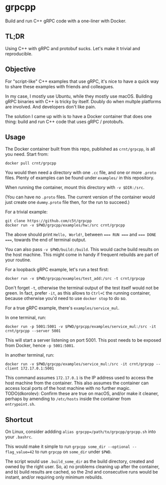 # grpcpp

Build and run C++ gRPC code with a one-liner with Docker.

## TL;DR

Using C++ with gRPC and protobuf sucks. Let's make it trivial and reproducible.

## Objective

For "script-like" C++ examples that use gRPC, it's nice to have a quick way to share these examples with friends and colleagues.

In my case, I mostly use Ubuntu, while they mostly use macOS. Building gRPC binaries with C++ is tricky by itself. Doubly do when multple platforms are involved. And developers don't like pain.

The solution I came up with is to have a Docker container that does one thing: build and run C++ code that uses gRPC / protobufs.

## Usage

The Docker container built from this repo, published as `crnt/grpcpp`, is all you need. Start from:

```
docker pull crnt/grpcpp
```

You would then need a directory with one `.cc` file, and one or more `.proto` files. Plenty of examples can be found under `examples/` in this repository.

When running the container, mount this directory with `-v $DIR:/src`.

(You can have no `.proto` files. The current version of the container would just create one `dummy.proto` file then, for the run to succeed.)

For a trivial example:

```
git clone https://github.com/c5t/grpcpp
docker run -v $PWD/grpcpp/examples/hw:/src crnt/grpcpp
```

The above should print `Hello, World!`, between `=== RUN ===` and `=== DONE ===`, towards the end of terminal output.

You can also pass `-v $PWD/build:/build`. This would cache build results on the host machine. This might come in handy if frequent rebuilds are part of your routine.

For a loopback gRPC example, let's run a test first:

```
docker run -v $PWD/grpcpp/examples/test_add:/src -t crnt/grpcpp
```

Don't forget `-t`, otherwise the terminal output of the test itself would not be green. In fact, prefer `-it`, as this allows to `Ctrl+C` the running container, because otherwise you'd need to use `docker stop` to do so.

For a true gRPC example, there's `examples/service_mul`.

In one terminal, run:

```
docker run -p 5001:5001 -v $PWD/grpcpp/examples/service_mul:/src -it crnt/grpcpp --server 5001
```

This will start a server listening on port 5001. This post needs to be exposed from Docker, hence `-p 5001:5001`.

In another terminal, run:

```
docker run -v $PWD/grpcpp/examples/service_mul:/src -it crnt/grpcpp --client 172.17.0.1:5001
```

This command assumes `172.17.0.1` is the IP address used to access the host machine from the container. This also assumes the container can access local ports of the host machine with no further magic. TODO(dkorolev): Confirm these are true on macOS, and/or make it cleaner, perhaps by amending to `/etc/hosts` inside the container from `entrypoint.sh`.

## Shortcut

On Linux, consider addding `alias grpcpp=/path/to/grpcpp/grpcpp.sh` into your `.bashrc`.

This would make it simple to run `grpcpp some_dir --optional --flag_value=42` to run `grpcpp` on `some_dir` under `$PWD`.

The script would use `.build_some_dir` as the build directory, created and owned by the right user. So, a) no problems cleaning up after the container, and b) build results are cached, so the 2nd and consecutive runs would be instant, and/or requiring only minimum rebuilds.

